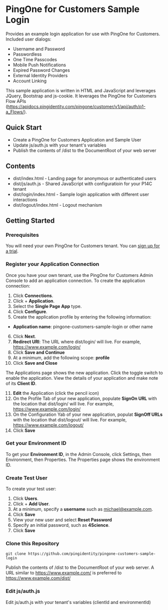 # PingOne for Customers Sample Login
Provides an example login application for use with PingOne for Customers.  Included user dialogs:

* Username and Password
* Passwordless
* One Time Passcodes
* Mobile Push Notifications
* Expired Password Changes
* External Identity Providers
* Account Linking

This sample application is written in HTML and JavaScript and leverages JQuery, Bootstrap and js-cookie.  It leverages the PingOne for Customers Flow APIs (https://apidocs.pingidentity.com/pingone/customer/v1/api/auth/p1-a_Flows/).

## Quick Start

* Create a PingOne for Customers Application and Sample User
* Update js/auth.js with your tenant's variables
* Publish the contents of /dist to the DocumentRoot of your web server

## Contents

* dist/index.html         - Landing page for anonymous or authenticated users
* dist/js/auth.js         - Shared JavaScript with configuratioin for your P14C tenant
* dist/login/index.html   - Sample login application with different user interactions
* dist/logout/index.html  - Logout mechanism

## Getting Started

### Prerequisites

You will need your own PingOne for Customers tenant.  You can [sign up for a trial](https://developer.pingidentity.com/).

### Register your Application Connection

Once you have your own tenant, use the PingOne for Customers Admin Console to add an application connection. To create the application connection:

1. Click **Connections**.
2. Click + **Application**.
3. Select the **Single Page App** type.
4. Click **Configure**.
5. Create the application profile by entering the following information:
* **Application name**: pingone-customers-sample-login or other name
6. Click **Next**.
7. **Redirect URI**: The URL where dist/login/ will live.  For example, https://www.example.com/login/
8. Click **Save and Continue**
9. At a minimum, add the following scope: **profile**
10. Click **Save and Close**

The Applications page shows the new application.  Click the toggle switch to enable the application.  View the details of your application and make note of its **Client ID**.

11. **Edit** the Application (click the pencil icon)
12. On the Profile Tab of your new application, populate **SignOn URL** with the location that dist/login/ will live.  For example, https://www.example.com/login/
13. On the Configuration Yab of your new application, populat **SignOff URLs** with the location that dist/logout/ will live.  For example, https://www.example.com/logout/
14. Click **Save**

### Get your Environment ID

To get your **Environment ID**, in the Admin Console, click Settings, then Environment, then Properties. The Properties page shows the environment ID.

### Create Test User

To create your test user:

1. Click **Users**.
2. Click + **Add User**.
3. At a minimum, specify a **username** such as michael@example.com.
4. Click **Save**
5. View your new user and select **Reset Password**
6. Specify an initial password, such as **4Science**.
7. Click **Save**

### Clone this Repository

```
git clone https://github.com/pingidentity/pingone-customers-sample-login
```

Publish the contents of /dist to the DocumentRoot of your web server.  A URL similar to https://www.example.com/ is preferred to https://www.example.com/dist/

### Edit js/auth.js

Edit js/auth.js with your tenant's variables (clientId and environmentId)
